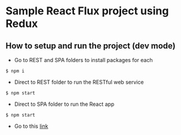 # Sample React Flux project using Redux

## How to setup and run the project (dev mode)

-   Go to REST and SPA folders to install packages for each

```
$ npm i
```

-   Direct to REST folder to run the RESTful web service

```
$ npm start
```

-   Direct to SPA folder to run the React app

```
$ npm start
```

-  Go to this [link](http://localhost:8000/)
